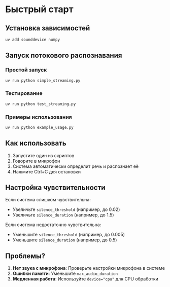 # Быстрый старт

## Установка зависимостей
```bash
uv add sounddevice numpy
```

## Запуск потокового распознавания

### Простой запуск
```bash
uv run python simple_streaming.py
```

### Тестирование
```bash
uv run python test_streaming.py
```

### Примеры использования
```bash
uv run python example_usage.py
```

## Как использовать

1. Запустите один из скриптов
2. Говорите в микрофон
3. Система автоматически определит речь и распознает её
4. Нажмите Ctrl+C для остановки

## Настройка чувствительности

Если система слишком чувствительна:
- Увеличьте `silence_threshold` (например, до 0.02)
- Увеличьте `silence_duration` (например, до 1.5)

Если система недостаточно чувствительна:
- Уменьшите `silence_threshold` (например, до 0.005)
- Уменьшите `silence_duration` (например, до 0.5)

## Проблемы?

1. **Нет звука с микрофона**: Проверьте настройки микрофона в системе
2. **Ошибки памяти**: Уменьшите `max_audio_duration`
3. **Медленная работа**: Используйте `device="cpu"` для CPU обработки 
